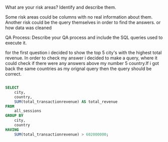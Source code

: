 What are your risk areas? Identify and describe them.

Some risk areas could be columns with no real information about them.
Another risk could be the query themselves in order to find the answers. or how data was cleaned

QA Process:
Describe your QA process and include the SQL queries used to execute it.

for the first question i decided to show the top 5 city's with the highest total revenue. In order to check my answer i decided to make a query, where it could check if there were any answers above my number 5 country.If i got back the same countries as my orignal query then the query should be correct. 
```SQL

SELECT 
    city, 
    country, 
    SUM(total_transactionrevenue) AS total_revenue
FROM 
    all_sessions
GROUP BY 
    city, 
    country
HAVING 
    SUM(total_transactionrevenue) > 602000000;

```
